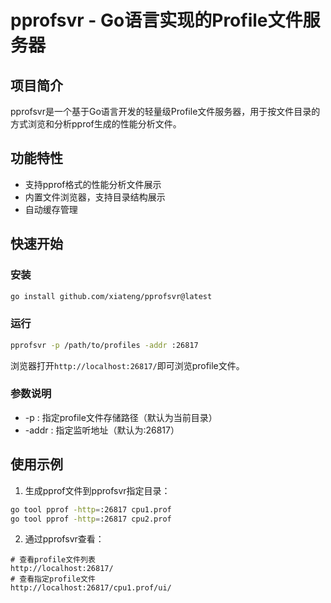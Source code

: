 # pprofsvr - Go语言实现的Profile文件服务器

## 项目简介
pprofsvr是一个基于Go语言开发的轻量级Profile文件服务器，用于按文件目录的方式浏览和分析pprof生成的性能分析文件。

## 功能特性
- 支持pprof格式的性能分析文件展示
- 内置文件浏览器，支持目录结构展示
- 自动缓存管理

## 快速开始

### 安装
```bash
go install github.com/xiateng/pprofsvr@latest
```

### 运行
```bash
pprofsvr -p /path/to/profiles -addr :26817
 ```
浏览器打开`http://localhost:26817/`即可浏览profile文件。


### 参数说明
- -p : 指定profile文件存储路径（默认为当前目录）
- -addr : 指定监听地址（默认为:26817）
## 使用示例
1. 生成pprof文件到pprofsvr指定目录：
```bash
go tool pprof -http=:26817 cpu1.prof
go tool pprof -http=:26817 cpu2.prof
 ```

2. 通过pprofsvr查看：
```plaintext
# 查看profile文件列表
http://localhost:26817/ 
# 查看指定profile文件
http://localhost:26817/cpu1.prof/ui/
 ```

